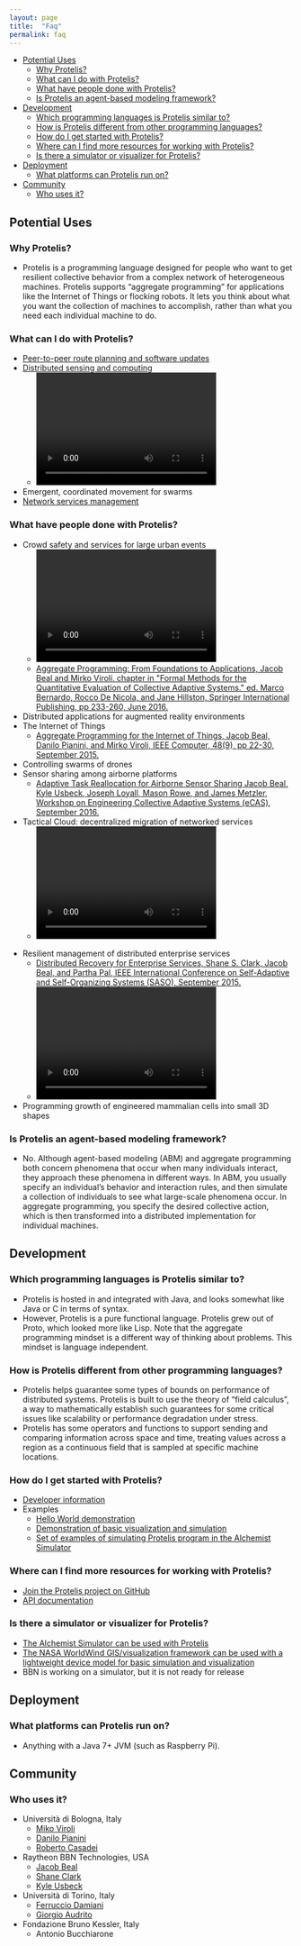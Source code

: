 ```yaml
---
layout: page
title:  "Faq"
permalink: faq
---
```


* [Potential Uses](#potentual-uses)
  * [Why Protelis?](#why-protelis)
  * [What can I do with Protelis?](#what-can-i-do-with-protelis)
  * [What have people done with Protelis?](#what-have-people-done-with-protelis)
  * [Is Protelis an agent-based modeling framework?](#is-protelis-an-agent-based-modeling-framework)
* [Development](#development)
  * [Which programming languages is Protelis similar to?](#which-programming-languages-is-protelis-similar-to)
  * [How is Protelis different from other programming languages?](#how-is-protelis-different-from-other-programming-languages)
  * [How do I get started with Protelis?](#how-do-i-get-started-with-protelis)
  * [Where can I find more resources for working with Protelis?](#where-can-i-find-more-resources-for-working-with-protelis)
  * [Is there a simulator or visualizer for Protelis?](#is-there-a-simulator-or-visualizer-for-protelis)
* [Deployment](#deployment)
  * [What platforms can Protelis run on?](#what-platforms-can-protelis-run-on)
* [Community](#community)
  * [Who uses it?](#who-uses-it)


## Potential Uses

### Why Protelis?

* Protelis is a programming language designed for people who want to get resilient collective behavior from a complex network of heterogeneous machines. Protelis supports “aggregate programming” for applications like the Internet of Things or flocking robots. It lets you think about what you want the collection of machines to accomplish, rather than what you need each individual machine to do.

### What can I do with Protelis?

* [Peer-to-peer route planning and software updates](/2018/02/07/peer-to-peer-route-planning.html)
* <a href="crowd-warning">Distributed sensing and computing</a>
   * <video src="images/ieeeiot-upgrade-small-h264.mp4" type="video/mp4" width="320" height="200" controls preload></video>
* Emergent, coordinated movement for swarms
* <a href="network-management">Network services management</a>

### What have people done with Protelis?

* Crowd safety and services for large urban events
   * <video src="images/mapehd-small-h264.mp4" width="320" height="200" controls preload></video>
   * <a href="http://web.mit.edu/jakebeal/www/Publications/QUANTICOL16-AggregateProgramming.pdf">Aggregate Programming: From Foundations to Applications, Jacob Beal and Mirko Viroli. chapter in "Formal Methods for the Quantitative Evaluation of Collective Adaptive Systems." ed. Marco Bernardo, Rocco De Nicola, and Jane Hillston, Springer International Publishing, pp 233-260, June 2016. </a>
* Distributed applications for augmented reality environments
* The Internet of Things
   * <a href="http://web.mit.edu/jakebeal/www/Publications/Computer-AggregateProgramming-2015.pdf">Aggregate Programming for the Internet of Things, Jacob Beal, Danilo Pianini, and Mirko Viroli, IEEE Computer, 48(9), pp 22-30, September 2015.</a>
* Controlling swarms of drones
* Sensor sharing among airborne platforms
   * <a href="http://web.mit.edu/jakebeal/www/Publications/eCAS16-MTIP-reallocation-preprint.pdf">Adaptive Task Reallocation for Airborne Sensor Sharing Jacob Beal, Kyle Usbeck, Joseph Loyall, Mason Rowe, and James Metzler, Workshop on Engineering Collective Adaptive Systems (eCAS), September 2016.</a>
* Tactical Cloud: decentralized migration of networked services
   * <video src="images/HADR-video.mp4" width="320" height="200" controls preload></video>
<!--  * <iframe allowFullScreen frameborder="0" height="564" mozallowfullscreen src="https://player.vimeo.com/video/256965491" webkitAllowFullScreen width="640"></iframe> -->
* Resilient management of distributed enterprise services
   * <a href="http://web.mit.edu/jakebeal/www/Publications/SASO15-EnterpriseDistributedRecovery.pdf">Distributed Recovery for Enterprise Services, Shane S. Clark, Jacob Beal, and Partha Pal, IEEE International Conference on Self-Adaptive and Self-Organizing Systems (SASO), September 2015.</a>
   * <video src="images/A3-video.mp4" width="320" height="200" controls preload></video>
* Programming growth of engineered mammalian cells into small 3D shapes

### Is Protelis an agent-based modeling framework?

* No. Although agent-based modeling (ABM) and aggregate programming both concern phenomena that occur when many individuals interact, they approach these phenomena in different ways. In ABM, you usually specify an individual’s behavior and interaction rules, and then simulate a collection of individuals to see what large-scale phenomena occur. In aggregate programming, you specify the desired collective action, which is then transformed into a distributed implementation for individual machines.

## Development

### Which programming languages is Protelis similar to?

* Protelis is hosted in and integrated with Java, and looks somewhat like Java or C in terms of syntax.
* However, Protelis is a pure functional language. Protelis grew out of Proto, which looked more like Lisp. Note that the aggregate programming mindset is a different way of thinking about problems. This mindset is language independent.

### How is Protelis different from other programming languages?

* Protelis helps guarantee some types of bounds on performance of distributed systems. Protelis is built to use the theory of “field calculus”, a way to mathematically establish such guarantees for some critical issues like scalability or performance degradation under stress.
* Protelis has some operators and functions to support sending and comparing information across space and time, treating values across a region as a continuous field that is sampled at specific machine locations.

### How do I get started with Protelis?

* <a href="https://github.com/Protelis/Protelis">Developer information</a>
* Examples
   * <a href="https://github.com/Protelis/Protelis-Demo">Hello World demonstration </a>
   * <a href="https://github.com/Protelis/Protelis-Demo-Visualized">Demonstration of basic visualization and simulation </a>
   * <a href="https://github.com/Protelis/Protelis-Alchemist-tutorial">Set of examples of simulating Protelis program in the Alchemist Simulator </a>

### Where can I find more resources for working with Protelis?

* <a href="https://github.com/Protelis">Join the Protelis project on GitHub </a>
* <a href="http://protelis-doc.surge.sh/">API documentation </a>

### Is there a simulator or visualizer for Protelis?

* <a href="https://github.com/Protelis/Protelis-Alchemist-tutorial">The Alchemist Simulator can be used with Protelis </a>
* <a href="https://github.com/Protelis/Protelis-Demo-Visualized">The NASA WorldWind GIS/visualization framework can be used with a lightweight device model for basic simulation and visualization </a>
* BBN is working on a simulator, but it is not ready for release  

## Deployment

### What platforms can Protelis run on?

* Anything with a Java 7+ JVM (such as Raspberry Pi).

## Community

### Who uses it?

* Università di Bologna, Italy
   * <a href="http://apice.unibo.it/xwiki/bin/view/MirkoViroli/">Miko Viroli</a>
   * <a href="https://www.unibo.it/sitoweb/danilo.pianini/en">Danilo Pianini</a>
   * <a href="http://apice.unibo.it/xwiki/bin/view/RobertoCasadei/"> Roberto Casadei</a>
* Raytheon BBN Technologies, USA
   * <a href="http://web.mit.edu/jakebeal/www/">Jacob Beal</a>
   * <a href="https://scholar.google.com/citations?user=oBq3jv0AAAAJ&hl=en">Shane Clark</a>
   * <a href="http://kyle.usbeck.us/">Kyle Usbeck</a>
* Università di Torino, Italy
   * <a href="http://www.di.unito.it/~damiani/">Ferruccio Damiani</a>
   * <a href="http://giorgio.audrito.info/#!/research">Giorgio Audrito</a>
* Fondazione Bruno Kessler, Italy
   * Antonio Bucchiarone
